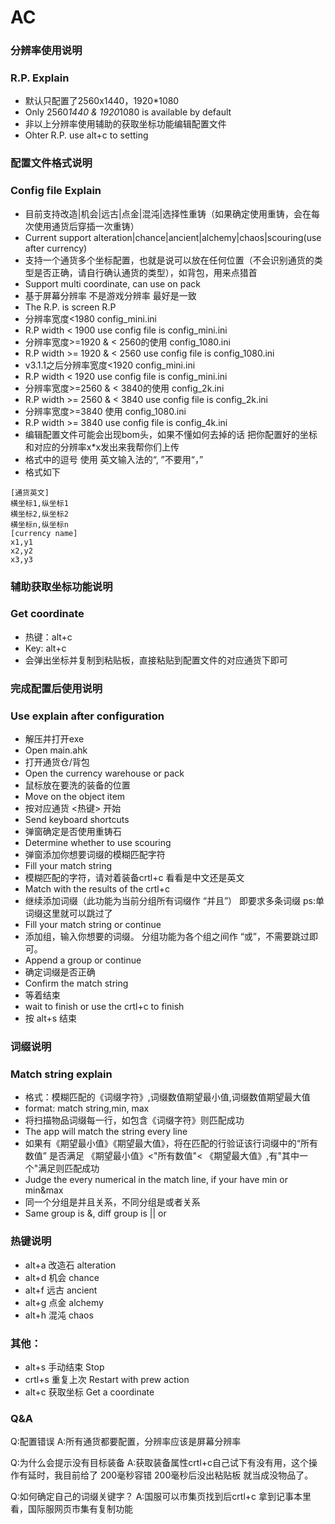 # AC

### 分辨率使用说明
### R.P. Explain
* 默认只配置了2560x1440，1920*1080
* Only 2560*1440 & 1920*1080 is available by default
* 非以上分辨率使用辅助的获取坐标功能编辑配置文件
* Ohter R.P. use alt+c to setting



### 配置文件格式说明
### Config file Explain
* 目前支持改造|机会|远古|点金|混沌|选择性重铸（如果确定使用重铸，会在每次使用通货后穿插一次重铸）
* Current support alteration|chance|ancient|alchemy|chaos|scouring(use after currency)
* 支持一个通货多个坐标配置，也就是说可以放在任何位置（不会识别通货的类型是否正确，请自行确认通货的类型），如背包，用来点猎首
* Support multi coordinate, can use on pack
* 基于屏幕分辨率 不是游戏分辨率 最好是一致
* The R.P. is screen R.P
* 分辨率宽度<1980  config_mini.ini
* R.P width < 1900 use config file is config_mini.ini
* 分辨率宽度>=1920 & < 2560的使用 config_1080.ini
* R.P width >= 1920 & < 2560 use config file is config_1080.ini
* v3.1.1之后分辨率宽度<1920  config_mini.ini
* R.P width < 1920 use config file is config_mini.ini
* 分辨率宽度>=2560 & < 3840的使用 config_2k.ini
* R.P width >= 2560 & < 3840 use config file is config_2k.ini
* 分辨率宽度>=3840 使用 config_1080.ini
* R.P width >= 3840 use config file is config_4k.ini
* 编辑配置文件可能会出现bom头，如果不懂如何去掉的话 把你配置好的坐标和对应的分辨率x*x发出来我帮你们上传
* 格式中的逗号 使用 英文输入法的“, ”不要用“，”
* 格式如下
```
[通货英文]
横坐标1,纵坐标1
横坐标2,纵坐标2
横坐标n,纵坐标n
[currency name]
x1,y1
x2,y2
x3,y3
```

### 辅助获取坐标功能说明
### Get coordinate
* 热键：alt+c
* Key: alt+c
* 会弹出坐标并复制到粘贴板，直接粘贴到配置文件的对应通货下即可


### 完成配置后使用说明
### Use explain after configuration
* 解压并打开exe
* Open main.ahk
* 打开通货仓/背包
* Open the currency warehouse or pack
* 鼠标放在要洗的装备的位置
* Move on the object item
* 按对应通货 <热键> 开始
* Send keyboard shortcuts
* 弹窗确定是否使用重铸石
* Determine whether to use scouring
* 弹窗添加你想要词缀的模糊匹配字符
* Fill your match string
* 模糊匹配的字符，请对着装备crtl+c 看看是中文还是英文
* Match with the results of the crtl+c
* 继续添加词缀（此功能为当前分组所有词缀作 “并且”） 即要求多条词缀 ps:单词缀这里就可以跳过了
* Fill your match string or continue
* 添加组，输入你想要的词缀。 分组功能为各个组之间作 “或”，不需要跳过即可。
* Append a group or continue
* 确定词缀是否正确
* Confirm the match string
* 等着结束
* wait to finish or use the crtl+c to finish
* 按 alt+s 结束

### 词缀说明
### Match string explain

* 格式：模糊匹配的《词缀字符》,词缀数值期望最小值,词缀数值期望最大值
* format: match string,min, max
* 将扫描物品词缀每一行，如包含《词缀字符》则匹配成功
* The app will match the string every line
* 如果有《期望最小值》《期望最大值》，将在匹配的行验证该行词缀中的“所有数值” 是否满足 《期望最小值》<"所有数值"< 《期望最大值》,有"其中一个"满足则匹配成功
* Judge the every numerical in the match line, if your have min or min&max
* 同一个分组是并且关系，不同分组是或者关系
* Same group is &, diff group is || or



### 热键说明
* alt+a 改造石 alteration
* alt+d 机会 chance
* alt+f 远古 ancient
* alt+g 点金 alchemy
* alt+h 混沌 chaos
### 其他：
* alt+s 手动结束 Stop
* crtl+s 重复上次 Restart with prew action
* alt+c 获取坐标 Get a coordinate

### Q&A
Q:配置错误
A:所有通货都要配置，分辨率应该是屏幕分辨率

Q:为什么会提示没有目标装备
A:获取装备属性crtl+c自己试下有没有用，这个操作有延时，我目前给了 200毫秒容错 200毫秒后没出粘贴板 就当成没物品了。

Q:如何确定自己的词缀关键字？
A:国服可以市集页找到后crtl+c 拿到记事本里看，国际服网页市集有复制功能
